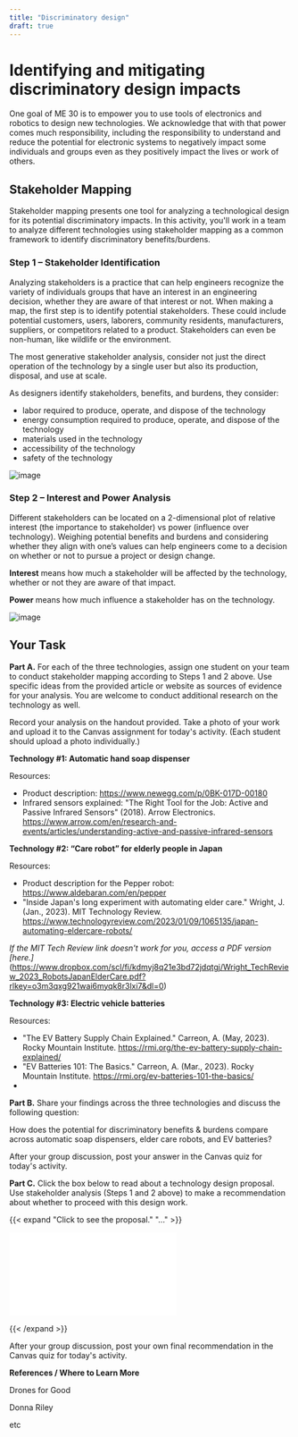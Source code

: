 ```yaml
---
title: "Discriminatory design"
draft: true
---
```


# Identifying and mitigating discriminatory design impacts

One goal of ME 30 is to empower you to use tools of electronics and robotics to design new technologies. We acknowledge that with that power comes much responsibility, including the responsibility to understand and reduce the potential for electronic systems to negatively impact some individuals and groups even as they positively impact the lives or work of others.

## Stakeholder Mapping

Stakeholder mapping presents one tool for analyzing a technological design for its potential discriminatory impacts. In this activity, you'll work in a team to analyze different technologies using stakeholder mapping as a common framework to identify discriminatory benefits/burdens. 

### Step 1 – Stakeholder Identification

Analyzing stakeholders is a practice that can help engineers recognize the variety of individuals groups that have an interest in an engineering decision, whether they are aware of that interest or not. When making a map, the first step is to identify potential stakeholders. These could include potential customers, users, laborers, community residents, manufacturers, suppliers, or competitors related to a product. Stakeholders can even be non-human, like wildlife or the environment.

The most generative stakeholder analysis, consider not just the direct operation of the technology by a single user but also its production, disposal, and use at scale.

As designers identify stakeholders, benefits, and burdens, they consider: 
- labor required to produce, operate, and dispose of the technology
- energy consumption required to produce, operate, and dispose of the technology
- materials used in the technology
- accessibility of the technology
- safety of the technology

![image](/img/StakeholderAnalysis.jpg)

### Step 2 – Interest and Power Analysis

Different stakeholders can be located on a 2-dimensional plot of relative interest (the importance to stakeholder) vs power (influence over technology). Weighing potential benefits and burdens and considering whether they align with one’s values can help engineers come to a decision on whether or not to pursue a project or design change.

**Interest** means how much a stakeholder will be affected by the technology, whether or not they are aware of that impact. 

**Power** means how much influence a stakeholder has on the technology.

![image](/img/PowerInterest.jpg)

## Your Task

**Part A.** For each of the three technologies, assign one student on your team to conduct stakeholder mapping according to Steps 1 and 2 above. Use specific ideas from the provided article or website as sources of evidence for your analysis. You are welcome to conduct additional research on the technology as well.

Record your analysis on the handout provided. Take a photo of your work and upload it to the Canvas assignment for today's activity. (Each student should upload a photo individually.)

**Technology #1: Automatic hand soap dispenser**

Resources:
- Product description: https://www.newegg.com/p/0BK-017D-00180
- Infrared sensors explained: "The Right Tool for the Job: Active and Passive Infrared Sensors" (2018). Arrow Electronics. https://www.arrow.com/en/research-and-events/articles/understanding-active-and-passive-infrared-sensors

**Technology #2: “Care robot” for elderly people in Japan**

Resources:
- Product description for the Pepper robot: https://www.aldebaran.com/en/pepper
- "Inside Japan's long experiment with automating elder care." Wright, J. (Jan., 2023). MIT Technology Review. https://www.technologyreview.com/2023/01/09/1065135/japan-automating-eldercare-robots/
  
*If the  MIT Tech Review link doesn't work for you, access a PDF version [here.]*(https://www.dropbox.com/scl/fi/kdmyj8q21e3bd72jdqtgj/Wright_TechReview_2023_RobotsJapanElderCare.pdf?rlkey=o3m3qxg921wai6myqk8r3lxi7&dl=0)


**Technology #3: Electric vehicle batteries**

Resources:
- "The EV Battery Supply Chain Explained." Carreon, A. (May, 2023). Rocky Mountain Institute. https://rmi.org/the-ev-battery-supply-chain-explained/
- "EV Batteries 101: The Basics." Carreon, A. (Mar., 2023). Rocky Mountain Institute. https://rmi.org/ev-batteries-101-the-basics/
- 
**Part B.** Share your findings across the three technologies and discuss the following question:

How does the potential for discriminatory benefits & burdens compare across automatic soap dispensers, elder care robots, and EV batteries?

After your group discussion, post your answer in the Canvas quiz for today's activity.

**Part C.** Click the box below to read about a technology design proposal. Use stakeholder analysis (Steps 1 and 2 above) to make a recommendation about whether to proceed with this design work.

{{< expand "Click to see the proposal." "..." >}}

![Kindlevan robot PDF](/pdf/KindlevanRobotCase.pdf)

{{< /expand >}} 


After your group discussion, post your own final recommendation in the Canvas quiz for today's activity.


**References / Where to Learn More**

Drones for Good

Donna Riley

etc




